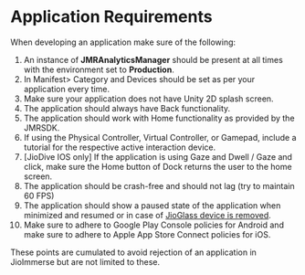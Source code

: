 # Application Requirements

When developing an application make sure of the following:

1. An instance of **JMRAnalyticsManager** should be present at all times with the environment set to **Production**.
2. In Manifest> Category and Devices should be set as per your application every time.
3. Make sure your application does not have Unity 2D splash screen.
4. The application should always have Back functionality.
5. The application should work with Home functionality as provided by the JMRSDK.
6. If using the Physical Controller, Virtual Controller, or Gamepad, include a tutorial for the respective active interaction device.
7. \[JioDive IOS only] If the application is using Gaze and Dwell / Gaze and click, make sure the Home button of Dock returns the user to the home screen.
8. The application should be crash-free and should not lag (try to maintain 60 FPS)
9. The application should show a paused state of the application when minimized and resumed or in case of [JioGlass device is removed](../interaction/device-state/#jioglass-methods).
10. Make sure to adhere to Google Play Console policies for Android and make sure to adhere to Apple App Store Connect policies for iOS.&#x20;

These points are cumulated to avoid rejection of an application in JioImmerse but are not limited to these.

